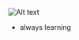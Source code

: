 
![Alt text](https://avatars1.githubusercontent.com/u/33194762?s=460&u=ed8c0158877074c9f7058b2fe9d221d363553008&v=4)
* always learning
